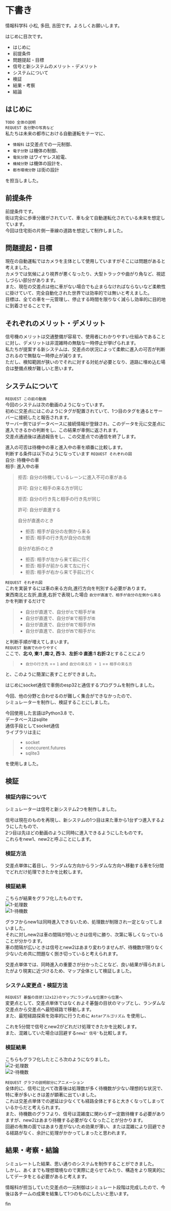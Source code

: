 # 下書き

情報科学科 小松, 多田, 吉田です。よろしくお願いします。  

はじめに目次です。  
- はじめに
- 前提条件
- 問題提起・目標
- 信号と新システムのメリット・デメリット
- システムについて
- 検証
- 結果・考察
- 結論


## はじめに
`TODO 全体の説明`  
`REQUEST 各分野の写真など`  
私たちは未来の都市における自動運転をテーマに、
- `情報科` は交差点での一元制御、
- `電子分野` は機体の制御、
- `電気分野` はワイヤレス給電、
- `機械分野` は機体の設計を、
- `都市環境分野` は街の設計

を担当しました。  

## 前提条件
前提条件です。  
街は完全に歩車分離がされていて、車も全て自動運転化されている未来を想定しています。  
今回は住宅街の片側一車線の道路を想定して制作しました。  


## 問題提起・目標
現在の自動運転ではカメラを主体として使用していますがそこには問題があると考えました。  
カメラでは気候により視界が悪くなったり、大型トラックや曲がり角など、視認しづらい部分があります。  
また、現在の交差点は他に車がない場合でも止まらなければならないなど柔軟性に掛けていて、完全自動化された世界では効率的では無いと考えました。  
目標は、全ての車を一元管理し、停止する時間を限りなく減らし効率的に目的地に到着させることです。  


## それぞれのメリット・デメリット
信号機のメリットは交通整備が容易で、使用者にわかりやすい仕組みであることに対し、デメリットは非混雑時の無駄な一時停止が挙げられます。  
私たちが提案する新システムは、交差点の状況によって柔軟に進入の可否が判断されるので無駄な一時停止が減ります。  
ただし、検知範囲が狭いのでそれに対する対処が必要となり、道路に埋め込む場合は整備点検が難しいと思います。  


## システムについて
`REQUEST この前の動画`  
今回のシステムは次の動画のようになっています。  
初めに交差点にはこのようにタグが配置されていて、1つ目のタグを通るとサーバーに接続したと報告されます。  
サーバー側ではデータベースに接続情報が登録され、このデータを元に交差点に進入できるかの判断をし、この結果が車側に返されます。  
交差点通過後は通過報告をし、この交差点での通信を終了します。  

進入の可否は待機中の車と進入中の車を順番に比較します。  
判断する条件は以下のようになっています
`REQUEST それぞれの図`  
自分: 待機中の車  
相手: 進入中の車  
> 拒否: 自分の待機しているレーンに進入不可の車がある  
> 
> 許可: 自分と相手の来る方が同じ  
> 
> 拒否: 自分の行き先と相手の行き先が同じ  
> 
> 許可: 自分が直進する 
>  
> 自分が直進のとき
> - 拒否: 相手が自分の左側から来る  
> - 拒否: 相手の行き先が自分の左側  
> 
> 自分が右折のとき
> - 拒否: 相手が左から来て前に行く
> - 拒否: 相手が前から来て左に行く
> - 拒否: 相手が右から来て手前に行く

`REQUEST それぞれ図`  
これを実装するには車の来る方向,進行方向を判別する必要があります。  
東西南北と左折,直進,右折で表現した場合 `自分が直進で、相手が自分の左側から来る` かを判断するだけで
> - 自分が直進で、自分が`北`で相手が`東`
> - 自分が直進で、自分が`東`で相手が`南`
> - 自分が直進で、自分が`南`で相手が`西`
> - 自分が直進で、自分が`西`で相手が`北`

と判断手順が増えてしまいます。  
`REQUEST 動画でわかりやすく`  
ここで、**北:0, 東:1 ,南:2, 西:3**、**左折:0 直進:1 右折:2**とすることにより
> - `自分の行き先` == `1` and `自分の来る方 + 1` == `相手の来る方`  

と、このように簡潔に表すことができました。  

はじめにsocket通信で車側のesp32と通信するプログラムを制作しました。  

今回、他の分野と合わせるのが難しく集合ができなかったので、  
シミュレーターを制作し、検証することにしました。  

今回使用した言語はPython3.8 で、  
データベースはsqlite  
通信手段としてsocket通信  
ライブラリは主に  
> - socket  
> - conccurent.futures  
> - sqlite3  

を使用しました。  


## 検証
### 検証内容について
シミュレーターは信号と新システム2つを制作しました。  

信号は現在のものを再現し、新システムの1つ目は来た車から1台ずつ進入するようにしたもので、  
2つ目は先ほどの動画のように同時に進入できるようにしたものです。  
これらをnew1、new2と呼ぶことにします。  

### 検証方法
交差点単体に着目し、ランダムな方向からランダムな方向へ移動する車を5分間でどれだけ処理できたかを比較します。  

### 検証結果
こちらが結果をグラフ化したものです。  
![1-処理数](https://docs.google.com/spreadsheets/d/e/2PACX-1vSDcloY71481hB0FpkomezlnNjGZpPEFegFVnGm2JX5h_pkD8_AO-UcSNwicodauZi7aXvQntKbFgBz/pubchart?oid=1751094130&format=image)  
![1-待機数](https://docs.google.com/spreadsheets/d/e/2PACX-1vSDcloY71481hB0FpkomezlnNjGZpPEFegFVnGm2JX5h_pkD8_AO-UcSNwicodauZi7aXvQntKbFgBz/pubchart?oid=1814756461&format=image)  

グラフからnew1は同時進入できないため、処理数が制限され一定となってしまいました。  
それに対しnew2は車の間隔が短いときは信号に勝り、次第に等しくなっていることが分かります。  
車の間隔が広いときは信号とnew2はあまり変わりませんが、待機数が限りなく少ないため共に問題なく捌き切っていると考えられます。  

交差点単体では、同時進入の重要さが分かったことなど、良い結果が得られましたがより現実に近づけるため、マップ全体として検証しました。  


### システム変更点・検証方法
`REQUEST 碁盤の目状(12x12)のマップにランダムな位置から位置へ`   
変更点として、交差点単体ではなくおよそ碁盤の目状のマップとし、ランダムな交差点から交差点へ最短経路で移動します。  
また、最短経路探索を効率的に行うために `Astarアルゴリズム` を使用し、

これを5分間で信号とnew2がどれだけ処理できたかを比較します。  
また、混雑していた場合は回避する`new2'` `信号'`も比較します。  


### 検証結果
こちらもグラフ化したところ次のようになりました。  
![2-処理数](https://docs.google.com/spreadsheets/d/e/2PACX-1vSDcloY71481hB0FpkomezlnNjGZpPEFegFVnGm2JX5h_pkD8_AO-UcSNwicodauZi7aXvQntKbFgBz/pubchart?oid=522272234&format=image)  
![2-待機数](https://docs.google.com/spreadsheets/d/e/2PACX-1vSDcloY71481hB0FpkomezlnNjGZpPEFegFVnGm2JX5h_pkD8_AO-UcSNwicodauZi7aXvQntKbFgBz/pubchart?oid=1762092698&format=image)  

`REQUEST グラフの説明部分にアニメーション`  
全体的に、信号に比べて改善後は処理数が多く待機数が少ない理想的な状況で、特に車が多いときは差が顕著に出ていました。  
これは交差点単体での遅延は少なくても経路全体とすると大きくなってしまっているからだと考えられます。  
また、待機数のグラフより、信号は混雑度に関わらず一定数待機する必要がありますが、new2はあまり待機する必要がなくなったことが分かります。  
回避の有無の面ではあまり差がないため効果が薄い、または混雑により回避できる経路がなく、余計に処理がかかってしまったと思われます。  


## 結果・考察・結論
シミュレートした結果、思い通りのシステムを制作することができました。  
しかし、あくまでも理想環境なので実際に走らせてみたり、構造をより現実的にしてデータをとる必要があると考えます。  

情報科が担当していた交差点の一元制御はシミュレート段階は完成したので、今後は各チームの成果を結集して1つのものにしたいと思います。  

fin
